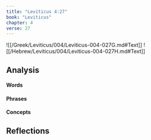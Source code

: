 ```yaml
---
title: "Leviticus 4:27"
book: "Leviticus"
chapter: 4
verse: 27
---
```

![[/Greek/Leviticus/004/Leviticus-004-027G.md#Text]]
![[/Hebrew/Leviticus/004/Leviticus-004-027H.md#Text]]

## Analysis

#### Words

#### Phrases

#### Concepts

## Reflections
